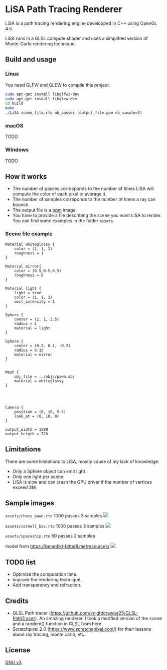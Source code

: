 # LiSA Path Tracing Renderer

LiSA is a path tracing rendering engine developped in C++ using OpenGL 4.5.

LiSA runs in a GLSL compute shader and uses a simplified version of Monte-Carlo rendering technique.

## Build and usage

### Linux
You need GLFW and GLEW to compile this project.
````bash
sudo apt-get install libglfw3-dev
sudo apt-get install libglew-dev
cd build
make
./LiSA scene_file.rto nb_passes [output_file.ppm nb_sample=3]
````

### macOS
TODO

### Windows
TODO

## How it works
- The number of passes corresponds to the number of times LiSA will compute the color of each pixel to average it.
- The number of samples correponds to the number of times a ray can bounce.
- The output file is a [ppm](https://fr.wikipedia.org/wiki/Portable_pixmap) image.
- You have to provide a file describing the scene you want LiSA to render. You can find some examples in the folder ````assets````.

### Scene file example
````
Material whiteglossy {
    color = (1, 1, 1)
    roughness = 1
}

Material mirror{
    color = (0.5,0.5,0.5)
    roughness = 0
}

Material light {
    light = true
    color = (1, 1, 1)
    emit_intensity = 1
}

Sphere {
    center = (2, 1, 2.5)
    radius = 1
    material = light
}

Sphere {
    center = (0.3, 0.1, -0.2)
    radius = 0.15
    material = mirror
}


Mesh {
    obj_file = ../objs/pawn.obj
    material = whiteglossy
}




Camera {
    position = (0, 10, 5.5)
    look_at = (0, 10, 0)
}

output_width = 1280
output_heigth = 720
````

## Limitations
There are some limitations to LiSA, mostly cause of my lack of knowledge:
- Only a Sphere object can emit light.
- Only one light per scene.
- LiSA is slow and can crash the GPU driver if the number of vertices exceed 3M.


## Sample images
````assets/chess_pawn.rto```` 1000 passes 3 samples
![](results_images/chess/result.png)

````assets/cornell_box.rto```` 1000 passes 3 samples
![](results_images/cornell_box/result.png)

````assets/spaceship.rto```` 50 passes 2 samples

model from https://benedikt-bitterli.me/resources/
![](results_images/spaceship/result.png)


## TODO list
- Optimize the computation time.
- Improve the rendering technique.
- Add transparency and refraction.

## Credits
- GLSL Path tracer (https://github.com/knightcrawler25/GLSL-PathTracer). An amazing renderer. I took a modfied version of the scene and a random() function in GLSL from here.
- Scratchpixel 2.0 (https://www.scratchapixel.com/) for their lessons about ray tracing, monte carlo, etc..
## License
[GNU v3](https://choosealicense.com/licenses/gpl-3.0/)
